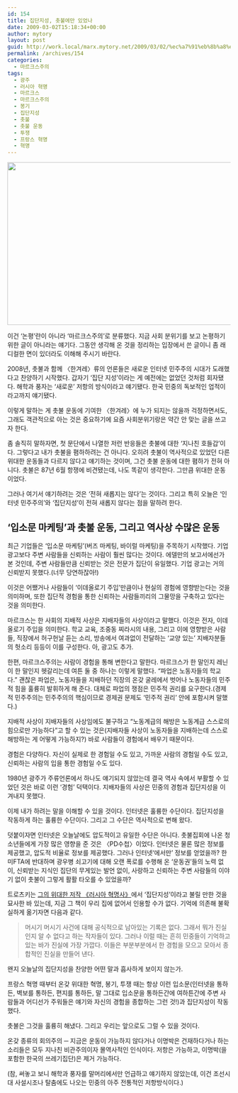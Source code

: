 ```yaml
---
id: 154
title: 집단지성, 촛불에만 있었나
date: 2009-03-02T15:18:34+00:00
author: mytory
layout: post
guid: http://work.local/marx.mytory.net/2009/03/02/%ec%a7%91%eb%8b%a8%ec%a7%80%ec%84%b1-%ec%b4%9b%eb%b6%88%ec%97%90%eb%a7%8c-%ec%9e%88%ec%97%88%eb%82%98/
permalink: /archives/154
categories:
  - 마르크스주의
tags:
  - 광주
  - 러시아 혁명
  - 마르크스
  - 마르크스주의
  - 봉기
  - 집단지성
  - 촛불
  - 촛불 운동
  - 투쟁
  - 프랑스 혁명
  - 혁명
---
```

<img src="http://work.local/marx.mytory.net/wp-content/uploads/1/cfile4.uf.1574DD1C49ABF89B82CA62.jpg" class="aligncenter" width="550" height="367" alt="" filename="02101045_IMG_3191.jpg" filemime="" />

<div class="gray-textbox">
  <p>
    이건 ‘논평’란이 아니라 ‘마르크스주의’로 분류했다. 지금 사회 분위기를 보고 논평하기 위한 글이 아니라는 얘기다. 그동안 생각해 온 것을 정리하는 입장에서 쓴 글이니 좀 래디컬한 면이 있더라도 이해해 주시기 바란다.
  </p>
</div>

2008년, 촛불과 함께 〈한겨레〉류의 언론들은 새로운 인터넷 민주주의 시대가 도래했다고 찬양하기 시작했다. 갑자기 ‘집단 지성’이라는 게 예전에는 없었던 것처럼 회자됐다. 해학과 풍자는 ‘새로운’ 저항의 방식이라고 얘기됐다. 한국 민중의 독보적인 업적이라고까지 얘기됐다.

이렇게 말하는 게 촛불 운동에 기여한 〈한겨레〉에 누가 되지는 않을까 걱정하면서도, 그래도 객관적으로 아는 것은 중요하기에 요즘 사회분위기랑은 약간 안 맞는 글을 쓰고자 한다.

좀 솔직히 말하자면, 첫 문단에서 나열한 저런 반응들은 촛불에 대한 ‘지나친 호들갑’이다. 그렇다고 내가 촛불을 폄하하려는 건 아니다. 오히려 촛불이 역사적으로 있었던 다른 위대한 운동들과 다르지 않다고 얘기하는 것이며, 그건 촛불 운동에 대한 폄하가 전혀 아니다. 촛불은 87년 6월 항쟁에 비견됐는데, 나도 똑같이 생각한다. 그만큼 위대한 운동이었다.

그러나 여기서 얘기하려는 것은 ‘전혀 새롭지는 않다’는 것이다. 그리고 특히 오늘은 ‘인터넷 민주주의’와 ‘집단지성’이 전혀 새롭지 않다는 점을 말하려 한다.

## ‘입소문 마케팅’과 촛불 운동, 그리고 역사상 수많은 운동

최근 기업들은 ‘입소문 마케팅’(버즈 마케팅, 바이럴 마케팅)을 주목하기 시작했다. 기업 광고보다 주변 사람들을 신뢰하는 사람이 훨씬 많다는 것이다. 에델만의 보고서에선가 본 것인데, 주변 사람들만큼 신뢰받는 것은 전문가 집단이 유일했다. 기업 광고는 거의 신뢰받지 못했다.(너무 당연하잖아!)

이것은 어쨌거나 사람들이 ‘이데올로기 주입’만큼이나 현실의 경험에 영향받는다는 것을 의미하며, 또한 집단적 경험을 통한 신뢰하는 사람들끼리의 그물망을 구축하고 있다는 것을 의미한다.

마르크스는 한 사회의 지배적 사상은 지배자들의 사상이라고 말했다. 이것은 전자, 이데올로기 주입을 의미한다. 학교 교육, 조중동 찌라시의 내용, 그리고 이에 영향받은 사람들, 직장에서 허구헌날 듣는 소리, 방송에서 여과없이 전달하는 ‘교양 있는’ 지배자분들의 헛소리 등등이 이를 구성한다. 아, 광고도 추가.

한편, 마르크스주의는 사람이 경험을 통해 변한다고 말한다. 마르크스가 한 말인지 레닌이 한 말인지 헷갈리는데 여튼 둘 중 하나는 이렇게 말했다. “파업은 노동자들의 학교다.” 괜찮은 파업은, 노동자들을 지배하던 직장의 온갖 굴레에서 벗어나 노동자들의 민주적 힘을 훌륭히 발휘하게 해 준다. 대체로 파업의 쟁점은 민주적 권리를 요구한다.(경제적 민주주의는 민주주의의 핵심이므로 경제권 문제도 ‘민주적 권리’ 안에 포함시켜 말했다.)

지배적 사상이 지배자들의 사상임에도 불구하고 “노동계급의 해방은 노동계급 스스로의 힘으로만 가능하다”고 할 수 있는 것은(지배자들 사상이 노동자들을 지배하는데 스스로 해방하는 게 어떻게 가능하지?) 바로 사람들이 경험에서 배우기 때문이다.

경험은 다양하다. 자신이 실제로 한 경험일 수도 있고, 가까운 사람의 경험일 수도 있고, 신뢰하는 사람의 입을 통한 경험일 수도 있다.

1980년 광주가 주류언론에서 하나도 얘기되지 않았는데 결국 역사 속에서 부활할 수 있었던 것은 바로 이런 ‘경험’ 덕택이다. 지배자들의 사상은 민중의 경험과 집단지성을 이겨내지 못했다.

이제 내가 하려는 말을 이해할 수 있을 것이다. 인터넷은 훌륭한 수단이다. 집단지성을 작동하게 하는 훌륭한 수단이다. 그리고 그 수단은 역사적으로 변해 왔다.

덧붙이자면 인터넷은 오늘날에도 압도적이고 유일한 수단은 아니다. 촛불집회에 나온 청소년들에게 가장 많은 영향을 준 것은 〈PD수첩〉이었다. 인터넷은 물론 많은 정보를 제공했고, 압도적 비율로 정보를 제공했다. 그러나 인터넷‘에서만’ 정보를 얻었을까? 한미FTA에 반대하며 광우병 쇠고기에 대해 오랜 폭로를 수행해 온 ‘운동권’들의 노력 없이, 신뢰받는 지식인 집단의 무게있는 발언 없이, 사랑하고 신뢰하는 주변 사람들의 이야기 없이 촛불이 그렇게 활활 타오를 수 있었을까?

트로츠키는 <a href="http://wspaper.org/0_view.php?urn=urn:newsml:counterfire.or.kr:20040905T000000%2b0900:d38-906:1U"  target="_blank" title="1917년 러시아 혁명 - “역사적 사건에 대한 대중의 직접적 개입”, 격주간〈다함께〉">그의 위대한 저작 《러시아 혁명사》</a>에서 ‘집단지성’이라고 불릴 만한 것을 묘사한 바 있는데, 지금 그 책이 우리 집에 없어서 인용할 수가 없다. 기억에 의존해 불확실하게 옮기자면 다음과 같다.

> 머시기 머시기 사건에 대해 공식적으로 남아있는 기록은 없다. 그래서 뭐가 진실인지 알 수 없다고 하는 작자들이 있다. 그러나 이럴 때는 흔히 민중들이 기억하고 있는 바가 진실에 가장 가깝다. 이들은 부분부분에서 한 경험을 모으고 모아서 종합적인 진실을 만들어 낸다.

왠지 오늘날의 집단지성을 찬양한 어떤 말과 흡사하게 보이지 않는가.

프랑스 혁명 때부터 온갖 위대한 혁명, 봉기, 투쟁 때는 항상 이런 입소문(인터넷을 통하든, 벽보를 통하든, 편지를 통하든, 말 그대로 입소문을 통하든간에 여하튼간에 주변 사람들과 어디선가 주워들은 얘기와 자신의 경험을 종합하는 그런 것!)과 집단지성이 작동했다.

촛불은 그것을 훌륭히 해냈다. 그리고 우리는 앞으로도 그럴 수 있을 것이다.

온갖 종류의 회의주의 ─ 지금은 운동이 가능하지 않다거나 이명박은 건재하다거나 하는 소리들은 모두 지나친 비관주의이자 몰역사적인 인식이다. 저항은 가능하고, 이명박(을 포함한 한국의 쓰레기집단)은 제거 가능하다.

(참, 써놓고 보니 해학과 풍자를 말머리에서만 언급하고 얘기하지 않았는데, 이건 조선시대 사설시조나 탈춤에도 나오는 민중의 아주 전통적인 저항방식이다.)